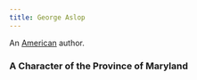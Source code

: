 ```yaml
---
title: George Aslop
---
```


An [American](../index.html) author.

### A Character of the Province of Maryland
